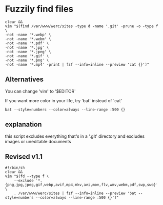 #  Fuzzily find files

	clear &&
	vim "$(find /var/www/werc/sites -type d -name '.git' -prune -o -type f \
	-not -name '*.webp' \
	-not -name '*.webm' \
	-not -name '*.pdf' \
	-not -name '*.jpg' \
	-not -name '*.jpeg' \
	-not -name '*.gif' \
	-not -name '*.png' \
	-not -name '*.mp4' -print | fzf --info=inline --preview 'cat {}')"

## Alternatives

You can change 'vim' to '$EDITOR'

If you want more color in your life, try 'bat' instead of 'cat'

	bat --style=numbers --color=always --line-range :500 {}

## explanation

this script excludes everything that's in a '.git' directory and excludes images or uneditable documents

## Revised v1.1

	#!/bin/sh
	clear &&
	vim "$(fd --type f \
	    --exclude '*.{png,jpg,jpeg,gif,webp,avif,mp4,mkv,avi,mov,flv,wmv,webm,pdf,swp,swo}' \
	    . /var/www/werc/sites | fzf --info=inline --preview 'bat --style=numbers --color=always --line-range :500 {}')"
